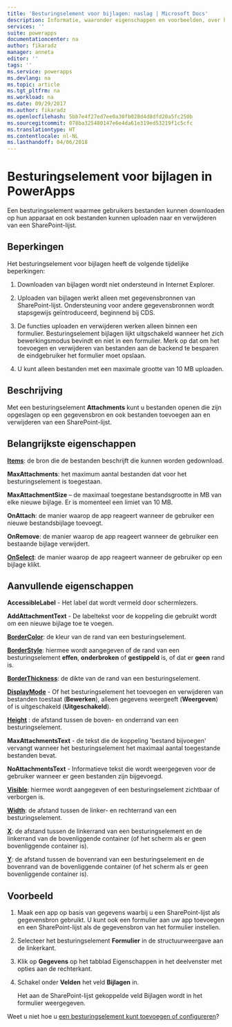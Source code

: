 ```yaml
---
title: 'Besturingselement voor bijlagen: naslag | Microsoft Docs'
description: Informatie, waaronder eigenschappen en voorbeelden, over het besturingselement Bijlagen
services: ''
suite: powerapps
documentationcenter: na
author: fikaradz
manager: anneta
editor: ''
tags: ''
ms.service: powerapps
ms.devlang: na
ms.topic: article
ms.tgt_pltfrm: na
ms.workload: na
ms.date: 09/29/2017
ms.author: fikaradz
ms.openlocfilehash: 5bb7e4f27ed7ee0a30fb028d4d8dfd20a5fc250b
ms.sourcegitcommit: 078ba325480147e6e4da61e319ed53219f1c5cfc
ms.translationtype: HT
ms.contentlocale: nl-NL
ms.lasthandoff: 04/06/2018
---
```

# <a name="attachments-control-in-powerapps"></a>Besturingselement voor bijlagen in PowerApps
Een besturingselement waarmee gebruikers bestanden kunnen downloaden op hun apparaat en ook bestanden kunnen uploaden naar en verwijderen van een SharePoint-lijst.

## <a name="limitations"></a>Beperkingen
Het besturingselement voor bijlagen heeft de volgende tijdelijke beperkingen:
1. Downloaden van bijlagen wordt niet ondersteund in Internet Explorer.

1. Uploaden van bijlagen werkt alleen met gegevensbronnen van SharePoint-lijst.  Ondersteuning voor andere gegevensbronnen wordt stapsgewijs geïntroduceerd, beginnend bij CDS.

1. De functies uploaden en verwijderen werken alleen binnen een formulier.  Besturingselement bijlagen lijkt uitgschakeld wanneer het zich bewerkingsmodus bevindt en niet in een formulier.   Merk op dat om het toevoegen en verwijderen van bestanden aan de backend te besparen de eindgebruiker het formulier moet opslaan.

1. U kunt alleen bestanden met een maximale grootte van 10 MB uploaden.  

## <a name="description"></a>Beschrijving
Met een besturingselement **Attachments** kunt u bestanden openen die zijn opgeslagen op een gegevensbron en ook bestanden toevoegen aan en verwijderen van een SharePoint-lijst.

## <a name="key-properties"></a>Belangrijkste eigenschappen
**[Items](properties-core.md)**: de bron die de bestanden beschrijft die kunnen worden gedownload.

**MaxAttachments**: het maximum aantal bestanden dat voor het besturingselement is toegestaan.

**MaxAttachmentSize** – de maximaal toegestane bestandsgrootte in MB van elke nieuwe bijlage.  Er is momenteel een limiet van 10 MB.

**OnAttach**: de manier waarop de app reageert wanneer de gebruiker een nieuwe bestandsbijlage toevoegt.

**OnRemove**: de manier waarop de app reageert wanneer de gebruiker een bestaande bijlage verwijdert.

**[OnSelect](properties-core.md)**: de manier waarop de app reageert wanneer de gebruiker op een bijlage klikt.

## <a name="additional-properties"></a>Aanvullende eigenschappen
**AccessibleLabel** - Het label dat wordt vermeld door schermlezers.

**AddAttachmentText** - De labeltekst voor de koppeling die gebruikt wordt om een nieuwe bijlage toe te voegen.

**[BorderColor](properties-color-border.md)**: de kleur van de rand van een besturingselement.

**[BorderStyle](properties-color-border.md)**: hiermee wordt aangegeven of de rand van een besturingselement **effen**, **onderbroken** of **gestippeld** is, of dat er **geen** rand is.

**[BorderThickness](properties-color-border.md)**: de dikte van de rand van een besturingselement.

**[DisplayMode](properties-core.md)** - Of het besturingselement het toevoegen en verwijderen van bestanden toestaat (**Bewerken**), alleen gegevens weergeeft (**Weergeven**) of is uitgeschakeld (**Uitgeschakeld**).

**[Height](properties-size-location.md)** : de afstand tussen de boven- en onderrand van een besturingselement.

**MaxAttachmentsText** - de tekst die de koppeling 'bestand bijvoegen' vervangt wanneer het besturingselement het maximaal aantal toegestande bestanden bevat.

**NoAttachmentsText** - Informatieve tekst die wordt weergegeven voor de gebruiker wanneer er geen bestanden zijn bijgevoegd.

**[Visible](properties-core.md)**: hiermee wordt aangegeven of een besturingselement zichtbaar of verborgen is.

**[Width](properties-size-location.md)**: de afstand tussen de linker- en rechterrand van een besturingselement.

**[X](properties-size-location.md)**: de afstand tussen de linkerrand van een besturingselement en de linkerrand van de bovenliggende container (of het scherm als er geen bovenliggende container is).

**[Y](properties-size-location.md)**: de afstand tussen de bovenrand van een besturingselement en de bovenrand van de bovenliggende container (of het scherm als er geen bovenliggende container is).


## <a name="example"></a>Voorbeeld
1. Maak een app op basis van gegevens waarbij u een SharePoint-lijst als gegevensbron gebruikt.  U kunt ook een formulier aan uw app toevoegen en een SharePoint-lijst als de gegevensbron van het formulier instellen.

2. Selecteer het besturingselement **Formulier** in de structuurweergave aan de linkerkant.

3. Klik op **Gegevens** op het tabblad Eigenschappen in het deelvenster met opties aan de rechterkant.

4. Schakel onder **Velden** het veld **Bijlagen** in.

    Het aan de SharePoint-lijst gekoppelde veld Bijlagen wordt in het formulier weergegeven.

Weet u niet hoe u [een besturingselement kunt toevoegen of configureren](../add-configure-controls.md)?
